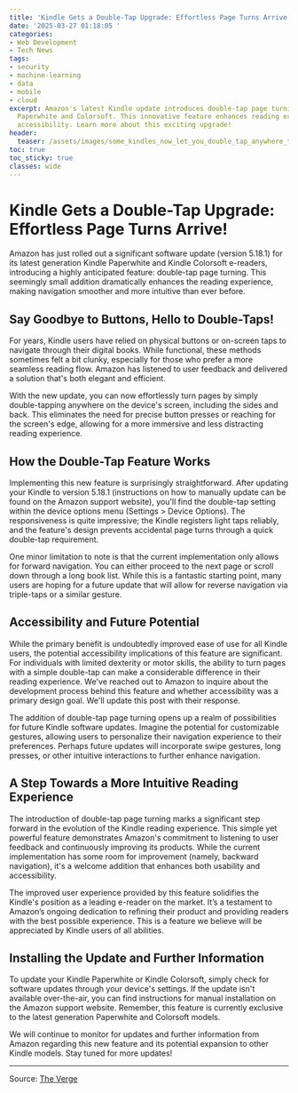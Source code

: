 ```yaml
---
title: 'Kindle Gets a Double-Tap Upgrade: Effortless Page Turns Arrive!'
date: '2025-03-27 01:18:05 '
categories:
- Web Development
- Tech News
tags:
- security
- machine-learning
- data
- mobile
- cloud
excerpt: Amazon's latest Kindle update introduces double-tap page turning for the
  Paperwhite and Colorsoft. This innovative feature enhances reading experience and
  accessibility. Learn more about this exciting upgrade!
header:
  teaser: /assets/images/some_kindles_now_let_you_double_tap_anywhere_to_tu_20250327011804.jpg
toc: true
toc_sticky: true
classes: wide
---
```


# Kindle Gets a Double-Tap Upgrade: Effortless Page Turns Arrive!

Amazon has just rolled out a significant software update (version 5.18.1) for its latest generation Kindle Paperwhite and Kindle Colorsoft e-readers, introducing a highly anticipated feature: double-tap page turning.  This seemingly small addition dramatically enhances the reading experience, making navigation smoother and more intuitive than ever before.

## Say Goodbye to Buttons, Hello to Double-Taps!

For years, Kindle users have relied on physical buttons or on-screen taps to navigate through their digital books.  While functional, these methods sometimes felt a bit clunky, especially for those who prefer a more seamless reading flow.  Amazon has listened to user feedback and delivered a solution that's both elegant and efficient.

With the new update, you can now effortlessly turn pages by simply double-tapping anywhere on the device's screen, including the sides and back.  This eliminates the need for precise button presses or reaching for the screen's edge, allowing for a more immersive and less distracting reading experience.

## How the Double-Tap Feature Works

Implementing this new feature is surprisingly straightforward.  After updating your Kindle to version 5.18.1 (instructions on how to manually update can be found on the Amazon support website), you'll find the double-tap setting within the device options menu (Settings > Device Options).  The responsiveness is quite impressive; the Kindle registers light taps reliably, and the feature's design prevents accidental page turns through a quick double-tap requirement.

One minor limitation to note is that the current implementation only allows for forward navigation.  You can either proceed to the next page or scroll down through a long book list.  While this is a fantastic starting point, many users are hoping for a future update that will allow for reverse navigation via triple-taps or a similar gesture.

## Accessibility and Future Potential

While the primary benefit is undoubtedly improved ease of use for all Kindle users, the potential accessibility implications of this feature are significant.  For individuals with limited dexterity or motor skills, the ability to turn pages with a simple double-tap can make a considerable difference in their reading experience.  We've reached out to Amazon to inquire about the development process behind this feature and whether accessibility was a primary design goal.  We'll update this post with their response.

The addition of double-tap page turning opens up a realm of possibilities for future Kindle software updates.  Imagine the potential for customizable gestures, allowing users to personalize their navigation experience to their preferences.  Perhaps future updates will incorporate swipe gestures, long presses, or other intuitive interactions to further enhance navigation.

##  A Step Towards a More Intuitive Reading Experience

The introduction of double-tap page turning marks a significant step forward in the evolution of the Kindle reading experience.  This simple yet powerful feature demonstrates Amazon's commitment to listening to user feedback and continuously improving its products.  While the current implementation has some room for improvement (namely, backward navigation), it's a welcome addition that enhances both usability and accessibility.

The improved user experience provided by this feature solidifies the Kindle's position as a leading e-reader on the market.  It’s a testament to Amazon’s ongoing dedication to refining their product and providing readers with the best possible experience. This is a feature we believe will be appreciated by Kindle users of all abilities.

##  Installing the Update and Further Information

To update your Kindle Paperwhite or Kindle Colorsoft, simply check for software updates through your device's settings.  If the update isn't available over-the-air, you can find instructions for manual installation on the Amazon support website.  Remember, this feature is currently exclusive to the latest generation Paperwhite and Colorsoft models.

We will continue to monitor for updates and further information from Amazon regarding this new feature and its potential expansion to other Kindle models. Stay tuned for more updates!

---

Source: [The Verge](https://www.theverge.com/news/636726/amazon-kindle-paperwhite-colorsoft-update-double-tap-turn-pages)